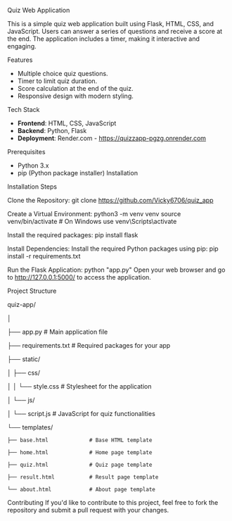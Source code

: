  Quiz Web Application

This is a simple quiz web application built using Flask, HTML, CSS, and JavaScript.
Users can answer a series of questions and receive a score at the end. 
The application includes a timer, making it interactive and engaging.

 Features

- Multiple choice quiz questions.
- Timer to limit quiz duration.
- Score calculation at the end of the quiz.
- Responsive design with modern styling.

 Tech Stack

- **Frontend**: HTML, CSS, JavaScript
- **Backend**: Python, Flask
- **Deployment**: Render.com - https://quizzapp-pgzg.onrender.com

 Prerequisites

- Python 3.x
- pip (Python package installer)
 Installation



Installation Steps

Clone the Repository: git clone https://github.com/Vicky6706/quiz_app

Create a Virtual Environment: python3 -m venv venv source venv/bin/activate # On Windows use venv\Scripts\activate

Install the required packages: pip install flask

Install Dependencies: Install the required Python packages using pip: pip install -r requirements.txt

Run the Flask  Application: python "app.py"
Open your web browser and go to http://127.0.0.1:5000/ to access the application.



Project Structure

quiz-app/

│

├── app.py                      # Main application file

├── requirements.txt            # Required packages for your app

├── static/

│   ├── css/

│   │   └── style.css          # Stylesheet for the application

│   └── js/ 

│       └── script.js          # JavaScript for quiz functionalities

└── templates/

    ├── base.html             # Base HTML template
    
    ├── home.html             # Home page template
    
    ├── quiz.html             # Quiz page template
    
    ├── result.html           # Result page template
    
    └── about.html            # About page template

   
Contributing
If you'd like to contribute to this project,
feel free to fork the repository and submit a pull request with your changes.

